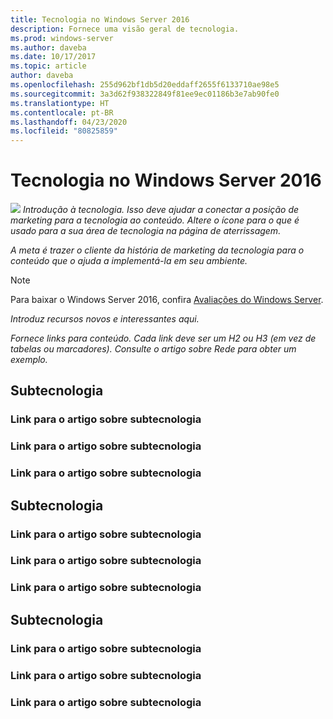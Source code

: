 ```yaml
---
title: Tecnologia no Windows Server 2016
description: Fornece uma visão geral de tecnologia.
ms.prod: windows-server
ms.author: daveba
ms.date: 10/17/2017
ms.topic: article
author: daveba
ms.openlocfilehash: 255d962bf1db5d20eddaff2655f6133710ae98e5
ms.sourcegitcommit: 3a3d62f938322849f81ee9ec01186b3e7ab90fe0
ms.translationtype: HT
ms.contentlocale: pt-BR
ms.lasthandoff: 04/23/2020
ms.locfileid: "80825859"
---
```

# <a name="technology-in-windows-server-2016"></a>Tecnologia no Windows Server 2016 

<img src="media/6-networking.png" style='align:left'> *Introdução à tecnologia. Isso deve ajudar a conectar a posição de marketing para a tecnologia ao conteúdo. Altere o ícone para o que é usado para a sua área de tecnologia na página de aterrissagem.*

*A meta é trazer o cliente da história de marketing da tecnologia para o conteúdo que o ajuda a implementá-la em seu ambiente.*



>[!Note]
> Para baixar o Windows Server 2016, confira [Avaliações do Windows Server](https://www.microsoft.com/evalcenter/evaluate-windows-server-2016).

*Introduz recursos novos e interessantes aqui.*

*Fornece links para conteúdo. Cada link deve ser um H2 ou H3 (em vez de tabelas ou marcadores). Consulte o artigo sobre Rede para obter um exemplo.*
## <a name="sub-technology"></a>Subtecnologia

### <a name="link-to-article-about-sub-technology"></a>Link para o artigo sobre subtecnologia

### <a name="link-to-article-about-sub-technology"></a>Link para o artigo sobre subtecnologia

### <a name="link-to-article-about-sub-technology"></a>Link para o artigo sobre subtecnologia

## <a name="sub-technology"></a>Subtecnologia
    
### <a name="link-to-article-about-sub-technology"></a>Link para o artigo sobre subtecnologia

### <a name="link-to-article-about-sub-technology"></a>Link para o artigo sobre subtecnologia

### <a name="link-to-article-about-sub-technology"></a>Link para o artigo sobre subtecnologia
## <a name="sub-technology"></a>Subtecnologia

### <a name="link-to-article-about-sub-technology"></a>Link para o artigo sobre subtecnologia

### <a name="link-to-article-about-sub-technology"></a>Link para o artigo sobre subtecnologia

### <a name="link-to-article-about-sub-technology"></a>Link para o artigo sobre subtecnologia
    